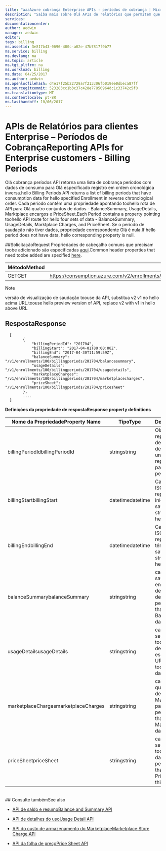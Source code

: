 ```yaml
---
title: "aaaAzure cobrança Enterprise APIs - períodos de cobrança | Microsoft Docs"
description: "Saiba mais sobre Olá APIs de relatórios que permitem que os dados de consumo do Azure Enterprise clientes toopull programaticamente."
services: 
documentationcenter: 
author: aedwin
manager: aedwin
editor: 
tags: billing
ms.assetid: 3e817b43-0696-400c-a02e-47b7817f9b77
ms.service: billing
ms.devlang: na
ms.topic: article
ms.tgt_pltfrm: na
ms.workload: billing
ms.date: 04/25/2017
ms.author: aedwin
ms.openlocfilehash: d4e17f25b22729a7f213306fb019ee0dbeca87ff
ms.sourcegitcommit: 523283cc1b3c37c428e77850964dc1c33742c5f0
ms.translationtype: MT
ms.contentlocale: pt-BR
ms.lasthandoff: 10/06/2017
---
```

# <a name="reporting-apis-for-enterprise-customers---billing-periods"></a><span data-ttu-id="c6e16-103">APIs de Relatórios para clientes Enterprise – Períodos de Cobrança</span><span class="sxs-lookup"><span data-stu-id="c6e16-103">Reporting APIs for Enterprise customers - Billing Periods</span></span>

<span data-ttu-id="c6e16-104">Olá cobrança períodos API retorna uma lista de cobrança períodos com dados de consumo para Olá especificado registro em ordem cronológica inversa.</span><span class="sxs-lookup"><span data-stu-id="c6e16-104">hello Billing Periods API returns a list of billing periods that have consumption data for hello specified Enrollment in reverse chronological order.</span></span> <span data-ttu-id="c6e16-105">Cada período contém uma propriedade apontando toohello rota de API para Olá quatro conjuntos de dados - BalanceSummary, UsageDetails, Marktplace encargos e PriceSheet.</span><span class="sxs-lookup"><span data-stu-id="c6e16-105">Each Period contains a property pointing toohello API route for hello four sets of data - BalanceSummary, UsageDetails, Marktplace Charges, and PriceSheet.</span></span> <span data-ttu-id="c6e16-106">Se o período de saudação não tiver dados, propriedade correspondente Olá é nula.</span><span class="sxs-lookup"><span data-stu-id="c6e16-106">If hello period does not have data, hello corresponding property is null.</span></span> 


##<a name="request"></a><span data-ttu-id="c6e16-107">Solicitação</span><span class="sxs-lookup"><span data-stu-id="c6e16-107">Request</span></span> 
<span data-ttu-id="c6e16-108">Propriedades de cabeçalho comuns que precisam toobe adicionado são especificadas [aqui](billing-enterprise-api.md).</span><span class="sxs-lookup"><span data-stu-id="c6e16-108">Common header properties that need toobe added are specified [here](billing-enterprise-api.md).</span></span> 

|<span data-ttu-id="c6e16-109">Método</span><span class="sxs-lookup"><span data-stu-id="c6e16-109">Method</span></span> | <span data-ttu-id="c6e16-110">URI da solicitação</span><span class="sxs-lookup"><span data-stu-id="c6e16-110">Request URI</span></span>|
|-|-|
|<span data-ttu-id="c6e16-111">GET</span><span class="sxs-lookup"><span data-stu-id="c6e16-111">GET</span></span>| <span data-ttu-id="c6e16-112">https://consumption.azure.com/v2/enrollments/{enrollmentNumber}/billingperiods</span><span class="sxs-lookup"><span data-stu-id="c6e16-112">https://consumption.azure.com/v2/enrollments/{enrollmentNumber}/billingperiods</span></span>|

> [!Note]
> <span data-ttu-id="c6e16-113">versão de visualização de saudação toouse da API, substitua v2 v1 no hello acima URL.</span><span class="sxs-lookup"><span data-stu-id="c6e16-113">toouse hello preview version of API, replace v2 with v1 in hello above URL.</span></span>
>

## <a name="response"></a><span data-ttu-id="c6e16-114">Resposta</span><span class="sxs-lookup"><span data-stu-id="c6e16-114">Response</span></span>
 
    
    
      [
            {
                "billingPeriodId": "201704",
                "billingStart": "2017-04-01T00:00:00Z",
                "billingEnd": "2017-04-30T11:59:59Z",
                "balanceSummary": "/v1/enrollments/100/billingperiods/201704/balancesummary",
                "usageDetails": "/v1/enrollments/100/billingperiods/201704/usagedetails",
                "marketplaceCharges": "/v1/enrollments/100/billingperiods/201704/marketplacecharges",
                "priceSheet": "/v1/enrollments/100/billingperiods/201704/pricesheet"
            },          
            ....
      ]
    

<span data-ttu-id="c6e16-115">**Definições da propriedade de resposta**</span><span class="sxs-lookup"><span data-stu-id="c6e16-115">**Response property definitions**</span></span>

|<span data-ttu-id="c6e16-116">Nome da Propriedade</span><span class="sxs-lookup"><span data-stu-id="c6e16-116">Property Name</span></span>| <span data-ttu-id="c6e16-117">Tipo</span><span class="sxs-lookup"><span data-stu-id="c6e16-117">Type</span></span>| <span data-ttu-id="c6e16-118">Descrição</span><span class="sxs-lookup"><span data-stu-id="c6e16-118">Description</span></span>
|-|-|-|
|<span data-ttu-id="c6e16-119">billingPeriodId</span><span class="sxs-lookup"><span data-stu-id="c6e16-119">billingPeriodId</span></span>| <span data-ttu-id="c6e16-120">string</span><span class="sxs-lookup"><span data-stu-id="c6e16-120">string</span></span>| <span data-ttu-id="c6e16-121">Olá Id exclusiva que representa um determinado período de cobrança</span><span class="sxs-lookup"><span data-stu-id="c6e16-121">hello unique Id that represents a particular Billing period</span></span>|
|<span data-ttu-id="c6e16-122">billingStart</span><span class="sxs-lookup"><span data-stu-id="c6e16-122">billingStart</span></span>| <span data-ttu-id="c6e16-123">datetime</span><span class="sxs-lookup"><span data-stu-id="c6e16-123">datetime</span></span>| <span data-ttu-id="c6e16-124">Cadeia de caracteres ISO 8601 que representa a data de início do período de saudação</span><span class="sxs-lookup"><span data-stu-id="c6e16-124">ISO 8601 string representing hello period start date</span></span>|
|<span data-ttu-id="c6e16-125">billingEnd</span><span class="sxs-lookup"><span data-stu-id="c6e16-125">billingEnd</span></span>| <span data-ttu-id="c6e16-126">datetime</span><span class="sxs-lookup"><span data-stu-id="c6e16-126">datetime</span></span>| <span data-ttu-id="c6e16-127">Cadeia de caracteres ISO 8601 que representa a data de término do período de saudação</span><span class="sxs-lookup"><span data-stu-id="c6e16-127">ISO 8601 string representing hello period end date</span></span>|
|<span data-ttu-id="c6e16-128">balanceSummary</span><span class="sxs-lookup"><span data-stu-id="c6e16-128">balanceSummary</span></span>| <span data-ttu-id="c6e16-129">string</span><span class="sxs-lookup"><span data-stu-id="c6e16-129">string</span></span>| <span data-ttu-id="c6e16-130">caminho de URL de saudação que encaminha os dados de resumo de saldo de toohello para esse período</span><span class="sxs-lookup"><span data-stu-id="c6e16-130">hello URL path that routes toohello Balance Summary data for this period</span></span>|
|<span data-ttu-id="c6e16-131">usageDetails</span><span class="sxs-lookup"><span data-stu-id="c6e16-131">usageDetails</span></span>| <span data-ttu-id="c6e16-132">string</span><span class="sxs-lookup"><span data-stu-id="c6e16-132">string</span></span>| <span data-ttu-id="c6e16-133">caminho de URL de saudação que roteia toohello dados de detalhes de uso para esse período</span><span class="sxs-lookup"><span data-stu-id="c6e16-133">hello URL path that routes toohello Usage Details data for this period</span></span>|
|<span data-ttu-id="c6e16-134">marketplaceCharges</span><span class="sxs-lookup"><span data-stu-id="c6e16-134">marketplaceCharges</span></span>| <span data-ttu-id="c6e16-135">string</span><span class="sxs-lookup"><span data-stu-id="c6e16-135">string</span></span>| <span data-ttu-id="c6e16-136">caminho da URL Olá que encaminha dados de encargos do Marketplace toohello para esse período</span><span class="sxs-lookup"><span data-stu-id="c6e16-136">hello URL path that routes toohello Marketplace Charges data for this period</span></span>|
|<span data-ttu-id="c6e16-137">priceSheet</span><span class="sxs-lookup"><span data-stu-id="c6e16-137">priceSheet</span></span>| <span data-ttu-id="c6e16-138">string</span><span class="sxs-lookup"><span data-stu-id="c6e16-138">string</span></span>| <span data-ttu-id="c6e16-139">caminho de URL de saudação que roteia toohello PriceSheet dados para esse período</span><span class="sxs-lookup"><span data-stu-id="c6e16-139">hello URL path that routes toohello PriceSheet data for this period</span></span>|

<br/>
## <a name="see-also"></a><span data-ttu-id="c6e16-140">Consulte também</span><span class="sxs-lookup"><span data-stu-id="c6e16-140">See also</span></span>

* [<span data-ttu-id="c6e16-141">API de saldo e resumo</span><span class="sxs-lookup"><span data-stu-id="c6e16-141">Balance and Summary API</span></span>](billing-enterprise-api-balance-summary.md)

* [<span data-ttu-id="c6e16-142">API de detalhes do uso</span><span class="sxs-lookup"><span data-stu-id="c6e16-142">Usage Detail API</span></span>](billing-enterprise-api-usage-detail.md) 

* [<span data-ttu-id="c6e16-143">API do custo de armazenamento do Marketplace</span><span class="sxs-lookup"><span data-stu-id="c6e16-143">Marketplace Store Charge API</span></span>](billing-enterprise-api-marketplace-storecharge.md) 

* [<span data-ttu-id="c6e16-144">API da folha de preço</span><span class="sxs-lookup"><span data-stu-id="c6e16-144">Price Sheet API</span></span>](billing-enterprise-api-pricesheet.md)